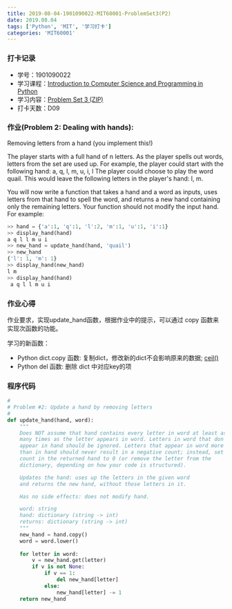 ```yaml
---
title: 2019-08-04-1901090022-MIT60001-ProblemSet3(P2)
date: 2019.08.04
tags: ['Python', 'MIT', '学习打卡']
categories: 'MIT60001'
---
```


### 打卡记录
- 学号：1901090022
- 学习课程：[Introduction to Computer Science and Programming in Python](https://ocw.mit.edu/courses/electrical-engineering-and-computer-science/6-0001-introduction-to-computer-science-and-programming-in-python-fall-2016/)
- 学习内容：[Problem Set 3 (ZIP)](https://ocw.mit.edu/courses/electrical-engineering-and-computer-science/6-0001-introduction-to-computer-science-and-programming-in-python-fall-2016/assignments/PS3.zip)
- 打卡天数：D09


### 作业(Problem 2: Dealing with hands):
Removing letters from a hand (you implement this!)

The player starts with a full hand of n letters. As the player spells out words, letters from the set are used up. For example, the player could start with the following hand: a, q, l, m, u, i, l The player could choose to play the word quail. This would leave the following letters in the player's hand: l, m.

You will now write a function that takes a hand and a word as inputs, uses letters from that hand to spell the word, and returns a new hand containing only the remaining letters. Your function should not modify the input hand. For example:

```Python
>> hand = {'a':1, 'q':1, 'l':2, 'm':1, 'u':1, 'i':1}
>> display_hand(hand) 
a q l l m u i
>> new_hand = update_hand(hand, 'quail')
>> new_hand 
{'l': 1, 'm': 1}
>> display_hand(new_hand)
l m
>> display_hand(hand)
 a q l l m u i
```

### 作业心得
作业要求，实现update_hand函数，根据作业中的提示，可以通过 copy 函数来实现次函数的功能。

学习的新函数：
- Python dict.copy 函数: 复制dict，修改新的dict不会影响原来的数据; [ceil()](https://www.runoob.com/python/att-dictionary-copy.html)
- Python del 函数: 删除 dict 中对应key的项


### 程序代码
```python
#
# Problem #2: Update a hand by removing letters
#
def update_hand(hand, word):
    """
    Does NOT assume that hand contains every letter in word at least as
    many times as the letter appears in word. Letters in word that don't
    appear in hand should be ignored. Letters that appear in word more times
    than in hand should never result in a negative count; instead, set the
    count in the returned hand to 0 (or remove the letter from the
    dictionary, depending on how your code is structured). 

    Updates the hand: uses up the letters in the given word
    and returns the new hand, without those letters in it.

    Has no side effects: does not modify hand.

    word: string
    hand: dictionary (string -> int)    
    returns: dictionary (string -> int)
    """
    new_hand = hand.copy()
    word = word.lower()
    
    for letter in word:
        v = new_hand.get(letter)
        if v is not None:
            if v == 1:
                del new_hand[letter]
            else:
                new_hand[letter] -= 1
    return new_hand

```